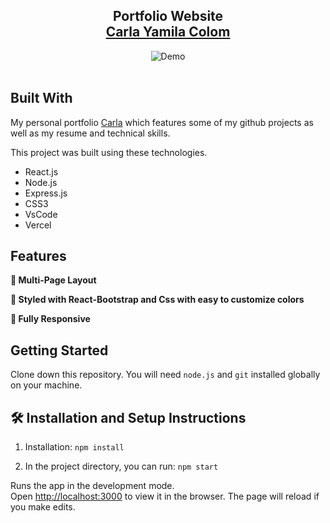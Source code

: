 <h2 align="center">
  Portfolio Website<br/>
  <a href="https://portfolio-cyc-iota.vercel.app/" target="_blank">Carla Yamila Colom</a>
</h2>
<div align="center">
  <img alt="Demo" src="./Images/home.png" />
</div>

<br/>

## Built With

My personal portfolio <a href="https://portfolio-cyc-iota.vercel.app/" target="_blank">Carla</a> which features some of my github projects as well as my resume and technical skills.<br/>

This project was built using these technologies.

- React.js
- Node.js
- Express.js
- CSS3
- VsCode
- Vercel

## Features

**📖 Multi-Page Layout**

**🎨 Styled with React-Bootstrap and Css with easy to customize colors**

**📱 Fully Responsive**

## Getting Started

Clone down this repository. You will need `node.js` and `git` installed globally on your machine.

## 🛠 Installation and Setup Instructions

1. Installation: `npm install`

2. In the project directory, you can run: `npm start`

Runs the app in the development mode.\
Open [http://localhost:3000](http://localhost:3000) to view it in the browser.
The page will reload if you make edits.
